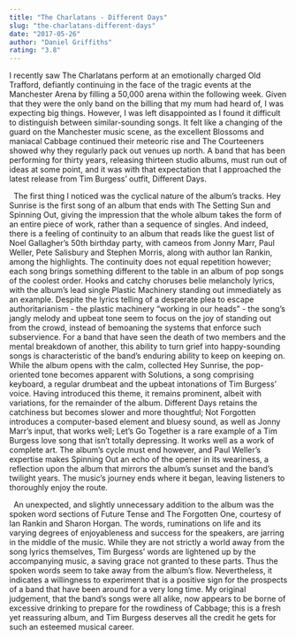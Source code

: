 ```yaml
---
title: "The Charlatans - Different Days"
slug: "the-charlatans-different-days"
date: "2017-05-26"
author: "Daniel Griffiths"
rating: "3.8"
---
```


I recently saw The Charlatans perform at an emotionally charged Old Trafford, defiantly continuing in the face of the tragic events at the Manchester Arena by filling a 50,000 arena within the following week. Given that they were the only band on the billing that my mum had heard of, I was expecting big things. However, I was left disappointed as I found it difficult to distinguish between similar-sounding songs. It felt like a changing of the guard on the Manchester music scene, as the excellent Blossoms and maniacal Cabbage continued their meteoric rise and The Courteeners showed why they regularly pack out venues up north. A band that has been performing for thirty years, releasing thirteen studio albums, must run out of ideas at some point, and it was with that expectation that I approached the latest release from Tim Burgess’ outfit, Different Days.

  The first thing I noticed was the cyclical nature of the album’s tracks. Hey Sunrise is the first song of an album that ends with The Setting Sun and Spinning Out, giving the impression that the whole album takes the form of an entire piece of work, rather than a sequence of singles. And indeed, there is a feeling of continuity to an album that reads like the guest list of Noel Gallagher’s 50th birthday party, with cameos from Jonny Marr, Paul Weller, Pete Salisbury and Stephen Morris, along with author Ian Rankin, among the highlights. The continuity does not equal repetition however; each song brings something different to the table in an album of pop songs of the coolest order. Hooks and catchy choruses belie melancholy lyrics, with the album’s lead single Plastic Machinery standing out immediately as an example. Despite the lyrics telling of a desperate plea to escape authoritarianism - the plastic machinery “working in our heads” - the song’s jangly melody and upbeat tone seem to focus on the joy of standing out from the crowd, instead of bemoaning the systems that enforce such subservience. For a band that have seen the death of two members and the mental breakdown of another, this ability to turn grief into happy-sounding songs is characteristic of the band’s enduring ability to keep on keeping on. While the album opens with the calm, collected Hey Sunrise, the pop-oriented tone becomes apparent with Solutions, a song comprising keyboard, a regular drumbeat and the upbeat intonations of Tim Burgess’ voice. Having introduced this theme, it remains prominent, albeit with variations, for the remainder of the album. Different Days retains the catchiness but becomes slower and more thoughtful; Not Forgotten introduces a computer-based element and bluesy sound, as well as Jonny Marr’s input, that works well; Let’s Go Together is a rare example of a Tim Burgess love song that isn’t totally depressing. It works well as a work of complete art. The album’s cycle must end however, and Paul Weller’s expertise makes Spinning Out an echo of the opener in its weariness, a reflection upon the album that mirrors the album’s sunset and the band’s twilight years. The music’s journey ends where it began, leaving listeners to thoroughly enjoy the route.

  An unexpected, and slightly unnecessary addition to the album was the spoken word sections of Future Tense and The Forgotten One, courtesy of Ian Rankin and Sharon Horgan. The words, ruminations on life and its varying degrees of enjoyableness and success for the speakers, are jarring in the middle of the music. While they are not strictly a world away from the song lyrics themselves, Tim Burgess’ words are lightened up by the accompanying music, a saving grace not granted to these parts. Thus the spoken words seem to take away from the album’s flow. Nevertheless, it indicates a willingness to experiment that is a positive sign for the prospects of a band that have been around for a very long time. My original judgement, that the band’s songs were all alike, now appears to be borne of excessive drinking to prepare for the rowdiness of Cabbage; this is a fresh yet reassuring album, and Tim Burgess deserves all the credit he gets for such an esteemed musical career.
